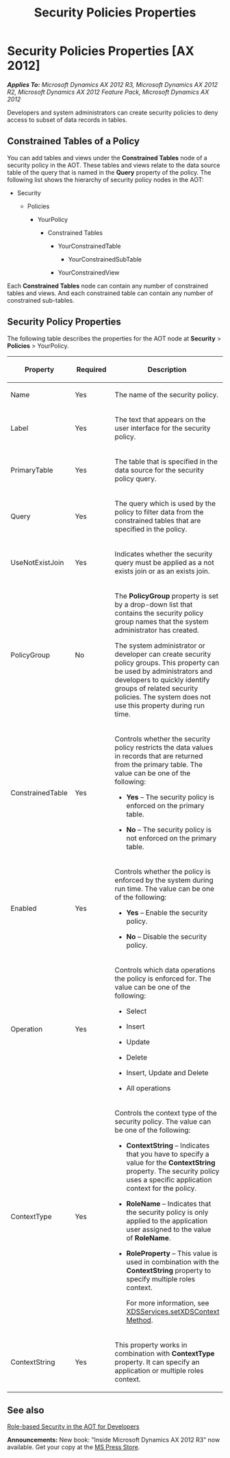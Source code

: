 ﻿---
title: Security Policies Properties
TOCTitle: Security Policies Properties
ms:assetid: 0d917cf8-ce88-4c7e-8e41-f678d0fa29bd
ms:mtpsurl: https://msdn.microsoft.com/en-us/library/Gg731857(v=AX.60)
ms:contentKeyID: 35132724
ms.date: 05/18/2015
mtps_version: v=AX.60
---

# Security Policies Properties [AX 2012]


_**Applies To:** Microsoft Dynamics AX 2012 R3, Microsoft Dynamics AX 2012 R2, Microsoft Dynamics AX 2012 Feature Pack, Microsoft Dynamics AX 2012_

Developers and system administrators can create security policies to deny access to subset of data records in tables.

## Constrained Tables of a Policy

You can add tables and views under the **Constrained Tables** node of a security policy in the AOT. These tables and views relate to the data source table of the query that is named in the **Query** property of the policy. The following list shows the hierarchy of security policy nodes in the AOT:

  - Security
    
      - Policies
        
          - YourPolicy
            
              - Constrained Tables
                
                  - YourConstrainedTable
                    
                      - YourConstrainedSubTable
                
                  - YourConstrainedView

Each **Constrained Tables** node can contain any number of constrained tables and views. And each constrained table can contain any number of constrained sub-tables.

## Security Policy Properties

The following table describes the properties for the AOT node at **Security** \> **Policies** \> YourPolicy.

<table>
<colgroup>
<col style="width: 33%" />
<col style="width: 33%" />
<col style="width: 33%" />
</colgroup>
<thead>
<tr class="header">
<th><p>Property</p></th>
<th><p>Required</p></th>
<th><p>Description</p></th>
</tr>
</thead>
<tbody>
<tr class="odd">
<td><p>Name</p></td>
<td><p>Yes</p></td>
<td><p>The name of the security policy.</p></td>
</tr>
<tr class="even">
<td><p>Label</p></td>
<td><p>Yes</p></td>
<td><p>The text that appears on the user interface for the security policy.</p></td>
</tr>
<tr class="odd">
<td><p>PrimaryTable</p></td>
<td><p>Yes</p></td>
<td><p>The table that is specified in the data source for the security policy query.</p></td>
</tr>
<tr class="even">
<td><p>Query</p></td>
<td><p>Yes</p></td>
<td><p>The query which is used by the policy to filter data from the constrained tables that are specified in the policy.</p></td>
</tr>
<tr class="odd">
<td><p>UseNotExistJoin</p></td>
<td><p>Yes</p></td>
<td><p>Indicates whether the security query must be applied as a not exists join or as an exists join.</p></td>
</tr>
<tr class="even">
<td><p>PolicyGroup</p></td>
<td><p>No</p></td>
<td><p>The <strong>PolicyGroup</strong> property is set by a drop-down list that contains the security policy group names that the system administrator has created.</p>
<p>The system administrator or developer can create security policy groups. This property can be used by administrators and developers to quickly identify groups of related security policies. The system does not use this property during run time.</p></td>
</tr>
<tr class="odd">
<td><p>ConstrainedTable</p></td>
<td><p>Yes</p></td>
<td><p>Controls whether the security policy restricts the data values in records that are returned from the primary table. The value can be one of the following:</p>
<ul>
<li><p><strong>Yes</strong> – The security policy is enforced on the primary table.</p></li>
<li><p><strong>No</strong> – The security policy is not enforced on the primary table.</p></li>
</ul></td>
</tr>
<tr class="even">
<td><p>Enabled</p></td>
<td><p>Yes</p></td>
<td><p>Controls whether the policy is enforced by the system during run time. The value can be one of the following:</p>
<ul>
<li><p><strong>Yes</strong> – Enable the security policy.</p></li>
<li><p><strong>No</strong> – Disable the security policy.</p></li>
</ul></td>
</tr>
<tr class="odd">
<td><p>Operation</p></td>
<td><p>Yes</p></td>
<td><p>Controls which data operations the policy is enforced for. The value can be one of the following:</p>
<ul>
<li><p>Select</p></li>
<li><p>Insert</p></li>
<li><p>Update</p></li>
<li><p>Delete</p></li>
<li><p>Insert, Update and Delete</p></li>
<li><p>All operations</p></li>
</ul></td>
</tr>
<tr class="even">
<td><p>ContextType</p></td>
<td><p>Yes</p></td>
<td><p>Controls the context type of the security policy. The value can be one of the following:</p>
<ul>
<li><p><strong>ContextString</strong> – Indicates that you have to specify a value for the <strong>ContextString</strong> property. The security policy uses a specific application context for the policy.</p></li>
<li><p><strong>RoleName</strong> – Indicates that the security policy is only applied to the application user assigned to the value of <strong>RoleName</strong>.</p></li>
<li><p><strong>RoleProperty</strong> – This value is used in combination with the <strong>ContextString</strong> property to specify multiple roles context.</p>
<p>For more information, see <a href="https://msdn.microsoft.com/en-us/library/gg958698(v=ax.60)">XDSServices.setXDSContext Method</a>.</p></li>
</ul></td>
</tr>
<tr class="odd">
<td><p>ContextString</p></td>
<td><p>Yes</p></td>
<td><p>This property works in combination with <strong>ContextType</strong> property. It can specify an application or multiple roles context.</p></td>
</tr>
</tbody>
</table>


## See also

[Role-based Security in the AOT for Developers](role-based-security-in-the-aot-for-developers.md)

  
**Announcements:** New book: "Inside Microsoft Dynamics AX 2012 R3" now available. Get your copy at the [MS Press Store](https://www.microsoftpressstore.com/store/inside-microsoft-dynamics-ax-2012-r3-9780735685109).

